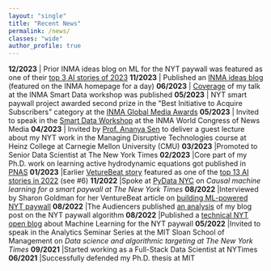 ```yaml
---
layout: "single"
title: "Recent News"
permalink: /news/
classes: "wide"
author_profile: true
---
```


**12/2023** | Prior INMA ideas blog on ML for the NYT paywall was featured as one of their [top 3 AI stories of 2023](https://www.inma.org/blogs/Editors-Inbox/post.cfm/inma-s-top-11-stories-from-2023-focus-on-subscriber-strategies-and-ai)
**11/2023** | Published an [INMA ideas blog](https://www.inma.org/blogs/ideas/post.cfm/new-york-times-uses-machine-learning-to-create-a-smarter-paywall) (featured on the INMA homepage for a day)
**06/2023** | [Coverage](https://www.inma.org/blogs/smart-data-initiative/post.cfm/3-themes-emerge-as-media-leaders-share-their-data-journey) of my talk at the INMA Smart Data workshop was published
**05/2023** | NYT smart paywall project awarded second prize in the "Best Initiative to Acquire Subscribers" category at the [INMA Global Media Awards](https://www.inma.org/blogs/main/post.cfm/inma-reveals-40-global-media-awards-first-place-winners-bergens-tidende-takes-top-prize)
**05/2023** | Invited to speak in the [Smart Data Workshop](https://www.inma.org/modules/event/2023WorldCongress/smart-data-workshop.html#session3) at the INMA World Congress of News Media
**04/2023** | Invited by [Prof. Ananya Sen](https://sites.google.com/view/ananyasen/home) to deliver a guest lecture about my NYT work in the Managing Disruptive Technologies course at Heinz College at Carnegie Mellon University (CMU)
**03/2023** |Promoted to Senior Data Scientist at The New York Times
**02/2023** |Core part of my Ph.D. work on learning active hydrodynamic equations got published in [PNAS](https://www.pnas.org/doi/10.1073/pnas.2206994120)
**01/2023** |Earlier [VetureBeat story](https://venturebeat.com/ai/how-machine-learning-helps-the-new-york-times-power-its-paywall/) featured as one of the [top 13 AI stories in 2022](https://venturebeat.com/ai/my-13-favorite-ai-stories-in-2022-the-ai-beat/) (see #6)
**11/2022** |Spoke at [PyData NYC](https://www.youtube.com/watch?v=6CmS96K6-EE) on *Causal machine learning for a smart paywall at The New York Times*
**08/2022** |Interviewed by Sharon Goldman for her VentureBeat article on [building ML-powered NYT paywall](https://venturebeat.com/ai/how-machine-learning-helps-the-new-york-times-power-its-paywall/)
**08/2022** |The Audiencers published [an analysis](https://theaudiencers.com/decisions/the-new-york-times-dynamic-paywall-model-analyzed/) of my blog post on the NYT paywall algorithm
**08/2022** |Published a [technical NYT open blog](https://open.nytimes.com/how-the-new-york-times-uses-machine-learning-to-make-its-paywall-smarter-e5771d5f46f8) about Machine Learning for the NYT paywall
**05/2022** |Invited to speak in the Analytics Seminar Series at the MIT Sloan School of Management on *Data science and algorithmic targeting at The New York Times*
**09/2021** |Started working as a Full-Stack Data Scientist at NYTimes
**06/2021** |Successfully defended my Ph.D. thesis at MIT